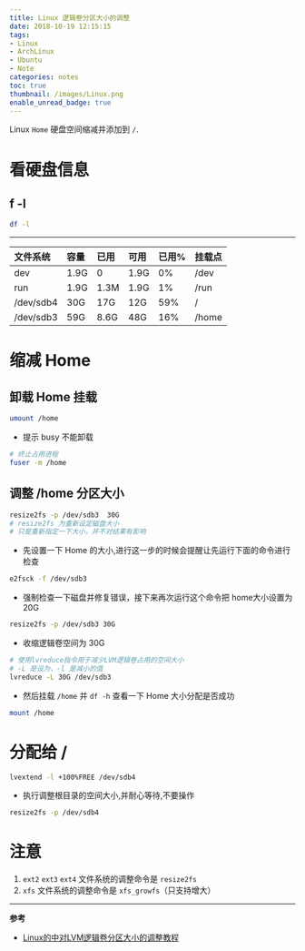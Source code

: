 ```yaml
---
title: Linux 逻辑卷分区大小的调整
date: 2018-10-19 12:15:15
tags:
- Linux
- ArchLinux
- Ubuntu
- Note
categories: notes
toc: true
thumbnail: /images/Linux.png
enable_unread_badge: true
---
```

Linux `Home` 硬盘空间缩减并添加到 `/`.
<!--more-->

# 看硬盘信息
## f -l
```sh
df -l
```
---

  
|文件系统 | 容量 | 已用 | 可用| 已用% |挂载点|
|:---|:---|:---|:---|:---|:---|
|dev | 1.9G | 0 | 1.9G  | 0% | /dev |
|run | 1.9G | 1.3M | 1.9G  | 1% | /run |
|/dev/sdb4 | 30G  | 17G |  12G  | 59% | / |
|/dev/sdb3 | 59G | 8.6G  | 48G | 16% | /home|

# 缩减 Home
## 卸载 Home 挂载
```sh
umount /home
```
- 提示 busy 不能卸载
```sh
# 终止占用进程
fuser -m /home
```

## 调整 /home 分区大小
```sh
resize2fs -p /dev/sdb3  30G
# resize2fs 为重新设定磁盘大小
# 只是重新指定一下大小，并不对结果有影响
```
- 先设置一下 Home 的大小,进行这一步的时候会提醒让先运行下面的命令进行检查
```sh
e2fsck -f /dev/sdb3
```
- 强制检查一下磁盘并修复错误，接下来再次运行这个命令把 home大小设置为20G
```sh
resize2fs -p /dev/sdb3 30G
```
- 收缩逻辑卷空间为 30G
```sh
# 使用lvreduce指令用于减少LVM逻辑卷占用的空间大小
# -L 是设为，-l 是减小的值
lvreduce -L 30G /dev/sdb3
```
- 然后挂载 `/home` 并 `df -h` 查看一下 Home 大小分配是否成功
```sh
mount /home
 ```

# 分配给 /
```sh
lvextend -l +100%FREE /dev/sdb4
```
- 执行调整根目录的空间大小,并耐心等待,不要操作
```sh
resize2fs -p /dev/sdb4
```

# 注意
1. `ext2` `ext3` `ext4` 文件系统的调整命令是 `resize2fs`
2. `xfs` 文件系统的调整命令是 `xfs_growfs`（只支持增大）

---
**参考**
- [Linux的中对LVM逻辑卷分区大小的调整教程](http://www.manongjc.com/article/14263.html)
